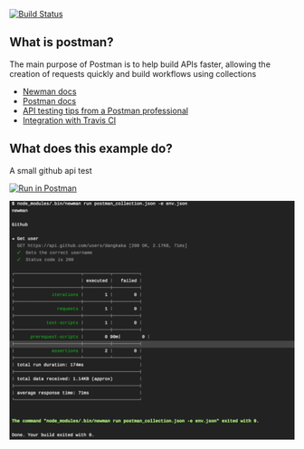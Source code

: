 [![Build Status](https://travis-ci.org/dangkaka/postman-travis-integration.svg?branch=master)](https://travis-ci.org/dangkaka/postman-travis-integration)

## What is postman?
The main purpose of Postman is to help build APIs faster, allowing the creation of requests quickly and build workflows using collections

* [Newman docs](https://github.com/postmanlabs/newman)
* [Postman docs](https://www.getpostman.com/docs/v6/)
* [API testing tips from a Postman professional](http://blog.getpostman.com/2017/07/28/api-testing-tips-from-a-postman-professional/)
* [Integration with Travis CI](https://www.getpostman.com/docs/v6/postman/collection_runs/integration_with_travis)

## What does this example do?
A small github api test

[![Run in Postman](https://run.pstmn.io/button.svg)](https://app.getpostman.com/run-collection/b8eadf4244bb7fcfe4ed)

![example](example.png)
